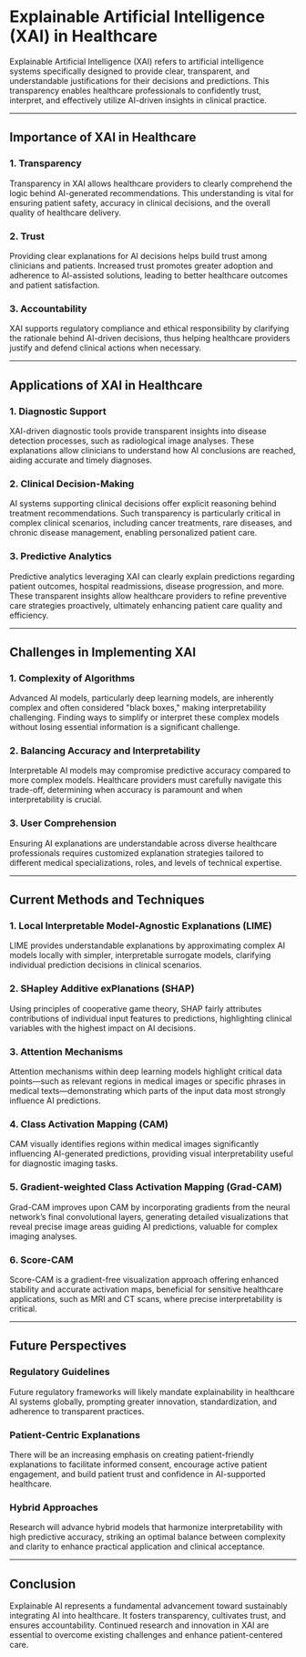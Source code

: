 # Explainable Artificial Intelligence (XAI) in Healthcare

Explainable Artificial Intelligence (XAI) refers to artificial intelligence systems specifically designed to provide clear, transparent, and understandable justifications for their decisions and predictions. This transparency enables healthcare professionals to confidently trust, interpret, and effectively utilize AI-driven insights in clinical practice.

---

## Importance of XAI in Healthcare

### 1. Transparency
Transparency in XAI allows healthcare providers to clearly comprehend the logic behind AI-generated recommendations. This understanding is vital for ensuring patient safety, accuracy in clinical decisions, and the overall quality of healthcare delivery.

### 2. Trust
Providing clear explanations for AI decisions helps build trust among clinicians and patients. Increased trust promotes greater adoption and adherence to AI-assisted solutions, leading to better healthcare outcomes and patient satisfaction.

### 3. Accountability
XAI supports regulatory compliance and ethical responsibility by clarifying the rationale behind AI-driven decisions, thus helping healthcare providers justify and defend clinical actions when necessary.

---

## Applications of XAI in Healthcare

### 1. Diagnostic Support
XAI-driven diagnostic tools provide transparent insights into disease detection processes, such as radiological image analyses. These explanations allow clinicians to understand how AI conclusions are reached, aiding accurate and timely diagnoses.

### 2. Clinical Decision-Making
AI systems supporting clinical decisions offer explicit reasoning behind treatment recommendations. Such transparency is particularly critical in complex clinical scenarios, including cancer treatments, rare diseases, and chronic disease management, enabling personalized patient care.

### 3. Predictive Analytics
Predictive analytics leveraging XAI can clearly explain predictions regarding patient outcomes, hospital readmissions, disease progression, and more. These transparent insights allow healthcare providers to refine preventive care strategies proactively, ultimately enhancing patient care quality and efficiency.

---

## Challenges in Implementing XAI

### 1. Complexity of Algorithms
Advanced AI models, particularly deep learning models, are inherently complex and often considered "black boxes," making interpretability challenging. Finding ways to simplify or interpret these complex models without losing essential information is a significant challenge.

### 2. Balancing Accuracy and Interpretability
Interpretable AI models may compromise predictive accuracy compared to more complex models. Healthcare providers must carefully navigate this trade-off, determining when accuracy is paramount and when interpretability is crucial.

### 3. User Comprehension
Ensuring AI explanations are understandable across diverse healthcare professionals requires customized explanation strategies tailored to different medical specializations, roles, and levels of technical expertise.

---

## Current Methods and Techniques

### 1. Local Interpretable Model-Agnostic Explanations (LIME)
LIME provides understandable explanations by approximating complex AI models locally with simpler, interpretable surrogate models, clarifying individual prediction decisions in clinical scenarios.

### 2. SHapley Additive exPlanations (SHAP)
Using principles of cooperative game theory, SHAP fairly attributes contributions of individual input features to predictions, highlighting clinical variables with the highest impact on AI decisions.

### 3. Attention Mechanisms
Attention mechanisms within deep learning models highlight critical data points—such as relevant regions in medical images or specific phrases in medical texts—demonstrating which parts of the input data most strongly influence AI predictions.

### 4. Class Activation Mapping (CAM)
CAM visually identifies regions within medical images significantly influencing AI-generated predictions, providing visual interpretability useful for diagnostic imaging tasks.

### 5. Gradient-weighted Class Activation Mapping (Grad-CAM)
Grad-CAM improves upon CAM by incorporating gradients from the neural network’s final convolutional layers, generating detailed visualizations that reveal precise image areas guiding AI predictions, valuable for complex imaging analyses.

### 6. Score-CAM
Score-CAM is a gradient-free visualization approach offering enhanced stability and accurate activation maps, beneficial for sensitive healthcare applications, such as MRI and CT scans, where precise interpretability is critical.

---

## Future Perspectives

### Regulatory Guidelines
Future regulatory frameworks will likely mandate explainability in healthcare AI systems globally, prompting greater innovation, standardization, and adherence to transparent practices.

### Patient-Centric Explanations
There will be an increasing emphasis on creating patient-friendly explanations to facilitate informed consent, encourage active patient engagement, and build patient trust and confidence in AI-supported healthcare.

### Hybrid Approaches
Research will advance hybrid models that harmonize interpretability with high predictive accuracy, striking an optimal balance between complexity and clarity to enhance practical application and clinical acceptance.

---

## Conclusion

Explainable AI represents a fundamental advancement toward sustainably integrating AI into healthcare. It fosters transparency, cultivates trust, and ensures accountability. Continued research and innovation in XAI are essential to overcome existing challenges and enhance patient-centered care.
